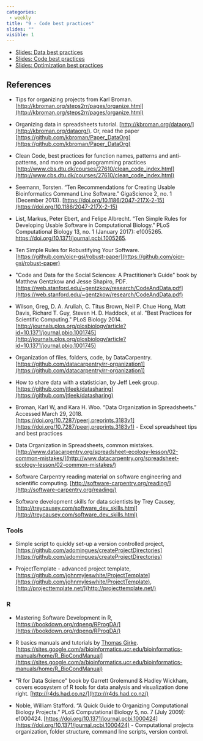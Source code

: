 ```yaml
---
categories:
 - weekly
title: "9 - Code best practices"
slides: ""
visible: 1
---
```


- [Slides: Data best practices]({{site.baseurl}}/assets/09_Code_best_practices/01_Data_best_practices.pdf)  
- [Slides: Code best practices]({{site.baseurl}}/assets/09_Code_best_practices/02_Code_best_practices.pdf)  
- [Slides: Optimization best practices]({{site.baseurl}}/assets/09_Code_best_practices/03_Optimization_best_practices.pdf)  

## References

- Tips for organizing projects from Karl Broman. [http://kbroman.org/steps2rr/pages/organize.html](http://kbroman.org/steps2rr/pages/organize.html) 

- Organizing data in spreadsheets tutorial. [http://kbroman.org/dataorg/](http://kbroman.org/dataorg/). Or, read the paper [https://github.com/kbroman/Paper_DataOrg](https://github.com/kbroman/Paper_DataOrg)

- Clean Code, best practices for function names, patterns and anti-patterns, and more on good programming practices [http://www.cbs.dtu.dk/courses/27610/clean_code_index.html](http://www.cbs.dtu.dk/courses/27610/clean_code_index.html) 

- Seemann, Torsten. “Ten Recommendations for Creating Usable Bioinformatics Command Line Software.” GigaScience 2, no. 1 (December 2013). [https://doi.org/10.1186/2047-217X-2-15](https://doi.org/10.1186/2047-217X-2-15)

- List, Markus, Peter Ebert, and Felipe Albrecht. “Ten Simple Rules for Developing Usable Software in Computational Biology.” PLoS Computational Biology 13, no. 1 (January 2017): e1005265. https://doi.org/10.1371/journal.pcbi.1005265.

- Ten Simple Rules for Robustifying Your Software. [https://github.com/oicr-gsi/robust-paper](https://github.com/oicr-gsi/robust-paper) 

- "Code and Data for the Social Sciences: A Practitioner’s Guide" book by Matthew Gentzkow and Jesse Shapiro, PDF. [https://web.stanford.edu/~gentzkow/research/CodeAndData.pdf](https://web.stanford.edu/~gentzkow/research/CodeAndData.pdf) 

- Wilson, Greg, D. A. Aruliah, C. Titus Brown, Neil P. Chue Hong, Matt Davis, Richard T. Guy, Steven H. D. Haddock, et al. "Best Practices for Scientific Computing." PLoS Biology 2014. [http://journals.plos.org/plosbiology/article?id=10.1371/journal.pbio.1001745](http://journals.plos.org/plosbiology/article?id=10.1371/journal.pbio.1001745) 

- Organization of files, folders, code, by DataCarpentry. [https://github.com/datacarpentry/rr-organization1](https://github.com/datacarpentry/rr-organization1) 

- How to share data with a statistician, by Jeff Leek group. [https://github.com/jtleek/datasharing](https://github.com/jtleek/datasharing) 

- Broman, Karl W, and Kara H. Woo. “Data Organization in Spreadsheets.” Accessed March 29, 2018. [https://doi.org/10.7287/peerj.preprints.3183v1](https://doi.org/10.7287/peerj.preprints.3183v1) - Excel spreadsheet tips and best practices

- Data Organization in Spreadsheets, common mistakes. [http://www.datacarpentry.org/spreadsheet-ecology-lesson/02-common-mistakes/](http://www.datacarpentry.org/spreadsheet-ecology-lesson/02-common-mistakes/)

- Software Carpentry reading material on software engineering and scientific computing. [http://software-carpentry.org/reading/](http://software-carpentry.org/reading/) 

- Software development skills for data scientists by Trey Causey, [http://treycausey.com/software_dev_skills.html](http://treycausey.com/software_dev_skills.html)

### Tools

- Simple script to quickly set-up a version controlled project, [https://github.com/adomingues/createProjectDirectories](https://github.com/adomingues/createProjectDirectories)

- ProjectTemplate - advanced project template, [https://github.com/johnmyleswhite/ProjectTemplate](https://github.com/johnmyleswhite/ProjectTemplate), [http://projecttemplate.net/](http://projecttemplate.net/)

### R

- Mastering Software Development in R, [https://bookdown.org/rdpeng/RProgDA/](https://bookdown.org/rdpeng/RProgDA/)

- R basics manuals and tutorials by [Thomas Girke](http://girke.bioinformatics.ucr.edu/). [https://sites.google.com/a/bioinformatics.ucr.edu/bioinformatics-manuals/home/R_BioCondManual](https://sites.google.com/a/bioinformatics.ucr.edu/bioinformatics-manuals/home/R_BioCondManual) 

- "R for Data Science" book by Garrett Grolemund & Hadley Wickham, covers ecosystem of R tools for data analysis and visualization done right. [http://r4ds.had.co.nz/](http://r4ds.had.co.nz/) 

- Noble, William Stafford. “A Quick Guide to Organizing Computational Biology Projects.” PLoS Computational Biology 5, no. 7 (July 2009): e1000424. [https://doi.org/10.1371/journal.pcbi.1000424](https://doi.org/10.1371/journal.pcbi.1000424) - Computational projects organization, folder structure, command line scripts, version control. 
